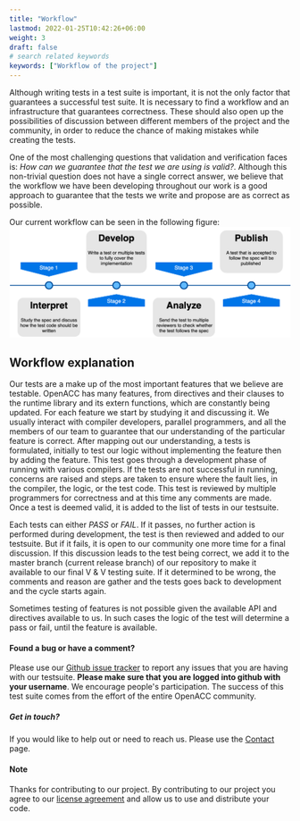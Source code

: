```yaml
---
title: "Workflow"
lastmod: 2022-01-25T10:42:26+06:00
weight: 3
draft: false
# search related keywords
keywords: ["Workflow of the project"]
---
```


Although writing tests in a test suite is important, it is not the only factor that guarantees a successful test suite. It is necessary to find a workflow and an infrastructure that guarantees correctness. These should also open up the possibilities of discussion between different members of the project and the community, in order to reduce the chance of making mistakes while creating the tests.

One of the most challenging questions that validation and verification faces is: *How can we guarantee that the test we are using is valid?*. Although this non-trivial question does not have a single correct answer, we believe that the workflow we have been developing throughout our work is a good approach to guarantee that the tests we write and propose are as correct as possible.

Our current workflow can be seen in the following figure:
![image example](VnV_Workflow.png "image")

## Workflow explanation

Our tests are a make up of the most important features that we believe are testable. OpenACC has many features, from directives and their clauses to the runtime library and its extern functions, which are constantly being updated. For each feature we start by studying it and discussing it. We usually interact with compiler developers, parallel programmers, and all the members of our team to guarantee that our understanding of the particular feature is correct. After mapping out our understanding, a tests is formulated, initially to test our logic without implementing the feature then by adding the feature. This test goes through a development phase of running with various compilers. If the tests are not successful in running, concerns are raised and steps are taken to ensure where the fault lies, in the compiler, the logic, or the test code. This test is reviewed by multiple programmers for correctness and at this time any comments are made. Once a test is deemed valid, it is added to the list of tests in our testsuite.

Each tests can either *PASS* or *FAIL*. If it passes, no further action is performed during development, the test is then reviewed and added to our testsuite. But if it fails, it is open to our community one more time for a final discussion. If this discussion leads to the test being correct, we add it to the master branch (current release branch) of our repository to make it available to our final V & V testing suite. If it determined to be wrong, the comments and reason are gather and the tests goes back to development and the cycle starts again.

Sometimes testing of features is not possible given the available API and directives available to us. In such cases the logic of the test will determine a pass or fail, until the feature is available.

#### Found a bug or have a comment?

Please use our [Github issue tracker](https://github.com/OpenACCUserGroup/OpenACCV-V/issues) to report any issues that you are having with our testsuite. **Please make sure that you are logged into github with your username**. We encourage people's participation. The success of this test suite comes from the effort of the entire OpenACC community.

##### Get in touch?

If you would like to help out or need to reach us. Please use the [Contact](/contact) page. 

#### Note

Thanks for contributing to our project. By contributing to our project you agree to our [license agreement](/license) and allow us to use and distribute your code.